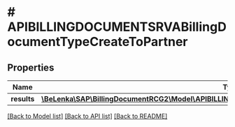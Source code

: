 # # APIBILLINGDOCUMENTSRVABillingDocumentTypeCreateToPartner

## Properties

Name | Type | Description | Notes
------------ | ------------- | ------------- | -------------
**results** | [**\BeLenka\SAP\BillingDocumentRCG2\Model\APIBILLINGDOCUMENTSRVABillingDocumentPartnerTypeCreate[]**](APIBILLINGDOCUMENTSRVABillingDocumentPartnerTypeCreate.md) |  | [optional]

[[Back to Model list]](../../README.md#models) [[Back to API list]](../../README.md#endpoints) [[Back to README]](../../README.md)
